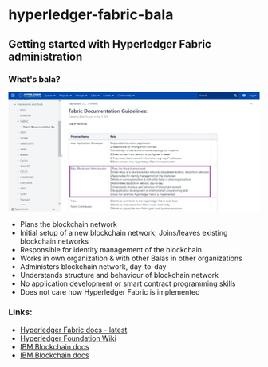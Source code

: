 # hyperledger-fabric-bala
## Getting started with Hyperledger Fabric administration

### What's bala?

![fabric-bala image](fabric-bala.jpg)

- Plans the blockchain network
- Initial setup of a new blockchain network; Joins/leaves existing  blockchain networks
- Responsible for identity management of the blockchain
- Works in own organization & with other Balas in other organizations
- Administers blockchain network, day-to-day
- Understands structure and behaviour of blockchain network
- No application development or smart contract programming skills
- Does not care how Hyperledger Fabric is implemented

### Links:
- [Hyperledger Fabric docs - latest](https://hyperledger-fabric.readthedocs.io/en/latest/)
- [Hyperledger Foundation Wiki](https://wiki.hyperledger.org/)
- [IBM Blockchain docs](https://cloud.ibm.com/docs/blockchain)
- <a href="https://cloud.ibm.com/docs/blockchain" target="_blank">IBM Blockchain docs</a>
